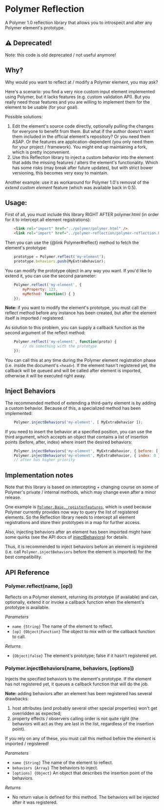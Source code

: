 # Polymer Reflection

A Polymer 1.0 reflection library that allows you to introspect and alter any Polymer element's prototype.

## ⚠️ Deprecated!

Note: this code is old deprecated / not useful anymore!

## Why?

Why would you want to reflect at / modify a Polymer element, you may ask?

Here's a scenario: you find a very nice custom input element implemented using Polymer, but it lacks features (e.g. 
custom validation API). But you really need those features and you are willing to implement them for the element to be 
usable (for your goal).

Possible solutions:

1. Edit the element's source code directly, optionally pulling the changes for everyone to benefit from them. 
But what if the author doesn't want them included in the official element's repository? 
Or you need them ASAP. Or the features are application-dependent (you only need them for your project / framework). 
You might end up maintaining a fork, which is pretty inconvenient.
2. Use this Reflection library to inject a custom behavior into the element that adds the missing features / alters the 
element's functionality. Which has some risks (may break after future updates), but with strict bower versioning, this 
becomes very easy to maintain.

Another example: use it as workaround for Polymer 1.0's removal of the *extend custom element* feature (which was 
available back in 0.5).

## Usage:

First of all, you must include this library RIGHT AFTER polymer.html (in order for it to intercept all element 
registrations):
```html
    <link rel="import" href="../polymer/polymer.html" />
    <link rel="import" href="../polymer-reflection/polymer-reflection.html" />
```

Then you can use the {@link Polymer#reflect} method to fetch the element's prototype:
```javascript
    prototype = Polymer.reflect('my-element');
    prototype.behaviors.push(MyExtraBehavior);
```

You can modify the prototype object in any way you want. 
If you'd like to extend it, you can use the second parameter:
```javascript
    Polymer.reflect('my-element', {
        myProperty: 123,
        myMethod: function() { }
    });
```

**Note:** if you want to modify the element's prototype, you must call the reflect method before any instance has been 
created, but after the element itself is imported / registered.

As solution to this problem, you can supply a callback function as the second argument of the reflect method:
```javascript
    Polymer.reflect('my-element', function(proto) {
        // do something with the prototype
    });
```

You can call this at any time during the Polymer element registration phase (i.e. inside the document's `<head>`). 
If the element hasn't registered yet, the callback will be queued and will be called after element is imported, 
otherwise it will be executed right away.


## Inject Behaviors

The recommended method of extending a third-party element is by adding a custom behavior. 
Because of this, a specialized method has been implemented: 

```javascript
    Polymer.injectBehaviors('my-element', [ MyExtraBehavior ]);
```


If you need to insert the behavior at a specified position, you can use the third argument, which accepts an object 
that contains a list of insertion points (before, after, index) where insert the desired behaviors:
```javascript
    Polymer.injectBehaviors('my-element', MyExtraBehavior, { before: [ Existing1, Existing2 ], after: [ Existing3 ] });
    Polymer.injectBehaviors('my-element', MyExtraBehavior, { index: 0 });
    // after has higher priority
```

## <a name="implementationNotes"></a>Implementation notes

Note that this library is based on intercepting + changing course on some of Polymer's private / internal methods, 
which may change even after a minor release.

One example is [`Polymer.Base._registerFeatures`](https://github.com/Polymer/polymer/blob/master/src/lib/base.html), 
which is used because Polymer currently provides now way to query the list of registered elements. 
So the Reflection library needs to intercept all element registrations and store their prototypes in a map for further 
access.

Also, injecting behaviors after an element has been imported might have some quirks (see the API docs of 
[injectBehaviors](#api_injectBehaviors)) for details.

Thus, it is recommended to inject behaviors before an element is registered (i.e. call `Polymer.injectBehaviors` before 
the element is imported) for the best compatibility.


## API Reference

### Polymer.reflect(name, [op])

Reflects on a Polymer element, returning its prototype (if available) and can, optionally, extend it or invoke a callback 
function when the element's prototype is available.

*Parameters*
* `name {String}` The name of the element to reflect.
* `[op] {Object|Function}` The object to mix with or the callback function to call.

*Returns*
* `{Object|false}` The element's prototype; false if it hasn't registered yet.


### <a name="api_injectBehaviors"></a>Polymer.injectBehaviors(name, behaviors, [options])

Injects the specified behaviors to the element's prototype. 
If the element has not registered yet, it queues a callback function that will do the job.

**Note:** adding behaviors after an element has been registered has several drawbacks:

1. host attributes (and probably several other special properties) won't get overridden as expected;
2. property effects / observers calling order is not quite right (the behaviors will act as they are last in the list, 
   regardless of the insertion point).

If you rely on any of these, you must call this method before the element is imported / registered!

*Parameters*
* `name {String}` The name of the element to reflect.
* `behaviors {Array}` The behaviors to inject.
* `[options] {Object}` An object that describes the insertion point of the behaviors.

*Returns*
* No return value is defined for this method. The behaviors will be injected after it was registered.

